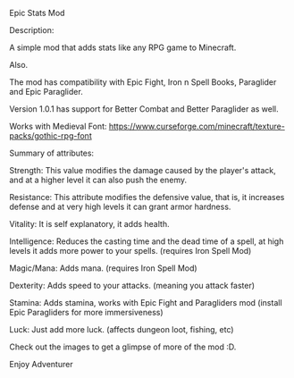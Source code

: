 Epic Stats Mod

 

Description:

 

A simple mod that adds stats like any RPG game to Minecraft.

 

Also.

The mod has compatibility with Epic Fight, Iron n Spell Books, Paraglider and Epic Paraglider.

Version 1.0.1 has support for Better Combat and Better Paraglider as well.

 

Works with Medieval Font:  https://www.curseforge.com/minecraft/texture-packs/gothic-rpg-font

 

Summary of attributes:

 

Strength: This value modifies the damage caused by the player's attack, and at a higher level it can also push the enemy.

 

Resistance: This attribute modifies the defensive value, that is, it increases defense and at very high levels it can grant armor hardness.

 

Vitality: It is self explanatory, it adds health.

 

Intelligence: Reduces the casting time and the dead time of a spell, at high levels it adds more power to your spells. (requires Iron Spell Mod)

 

Magic/Mana: Adds mana. (requires Iron Spell Mod)

 

Dexterity: Adds speed to your attacks. (meaning you attack faster)

 

Stamina: Adds stamina, works with Epic Fight and Paragliders mod (install Epic Paragliders for more immersiveness)

 

Luck: Just add more luck. (affects dungeon loot, fishing, etc)

 

Check out the images to get a glimpse of more of the mod :D.

 

 

Enjoy Adventurer
